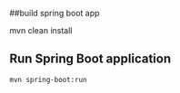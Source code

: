 ##build spring boot app

mvn clean install

## Run Spring Boot application
```
mvn spring-boot:run
```

